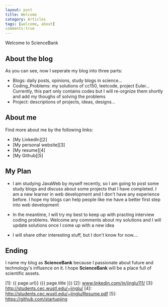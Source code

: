 ```yaml
---
layout: post
title: Welcome
category: Articles
tags: [welcome, about]
comments:true
---
```


Welcome to ScienceBank

## About the blog
As you can see, now I seperate my blog into three parts:

* Blogs: daily posts, opinions, study blogs in science...
* Coding_Problems: my solutions of cc150, leetcode, project Euler...
Currently, this part only contains codes but I will re-orgnize them shortly and add my thoughs of solving the problems
* Project: descriptions of projects, ideas, designs...

## About me
Find more about me by the following links:

* [My LinkedIn][2]
* [My personal website][3]
* [My resume][4]
* [My Github][5]


## My Plan

* I am studying JavaWeb by myself recently, so I am going to post some study blogs and
discuss about some projects that I have completed. I am a new learner in web development 
and I don't have any experience before. I hope my blogs can help people like me have a better
first step into web development

* In the meantime, I will try my best to keep up with practing interview coding problems.
Welcome any comments about my solutions and I will update solutions once I come up with a new idea

* I will share other interesting stuff, but I don't know for now....

## Ending
I name my blog as **ScienceBank** because I passionate about future and technology's influence on it.
I hope **ScienceBank** will be a place full of scientific assets.



[startupjing]:    http://startupjing.github.io  "startupjing"
[1]: {{ page.url}}  ({{ page.title }})
[2]: www.linkedin.com/in/jinglu111/
[3]: http://students.cec.wustl.edu/~jinglu/
[4]: http://students.cec.wustl.edu/~jinglu/Resume.pdf
[5]: https://github.com/startupjing
